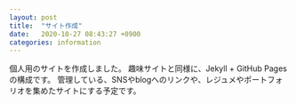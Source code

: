 ```yaml
---
layout: post
title:  "サイト作成"
date:   2020-10-27 08:43:27 +0900
categories: information
---
```


個人用のサイトを作成しました。
趣味サイトと同様に、Jekyll + GitHub Pagesの構成です。
管理している、SNSやblogへのリンクや、レジュメやポートフォリオを集めたサイトにする予定です。
